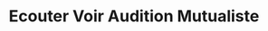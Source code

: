 ---
title: "Ecouter Voir Audition Mutualiste"
url: /crolles/ecouter-voir-audition-mutualiste/
shop: les appareils auditifs
---